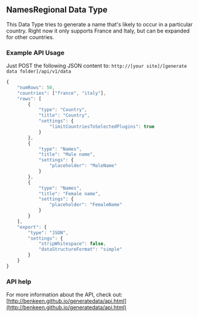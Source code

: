 ## NamesRegional Data Type

This Data Type tries to generate a name that's likely to occur in a particular country. Right now it only 
supports France and Italy, but can be expanded for other countries. 


### Example API Usage

Just POST the following JSON content to: 
`http://[your site]/[generate data folder]/api/v1/data`

```javascript
{
    "numRows": 50,
    "countries": ["france", "italy"],
    "rows": [
        {
            "type": "Country",
            "title": "Country",
            "settings": {
                "limitCountriesToSelectedPlugins": true
            }
        },
        {
            "type": "Names",
            "title": "Male name",
            "settings": {
                "placeholder": "MaleName"
            }
        },
        {
            "type": "Names",
            "title": "Female name",
            "settings": {
                "placeholder": "FemaleName"
            }
        }
    ],
    "export": {
        "type": "JSON",
        "settings": {
            "stripWhitespace": false,
            "dataStructureFormat": "simple"
        }
    }
}
```
 
### API help

For more information about the API, check out:
[http://benkeen.github.io/generatedata/api.html](http://benkeen.github.io/generatedata/api.html)
